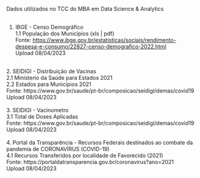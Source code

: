 Dados utilizados no TCC do MBA em Data Science & Analytics<br>
<br>
1. IBGE - Censo Demográfico<br>
1.1 População dos Municípios (xls | pdf)<br>
Fonte: https://www.ibge.gov.br/estatisticas/sociais/rendimento-despesa-e-consumo/22827-censo-demografico-2022.html<br>
Upload 08/04/2023<br>
<br>
2. SEIDIGI - Distribuição de Vacinas<br>
2.1 Ministerio da Saúde para Estados 2021<br>
2.2 Estados para Municípios 2021<br>
Fonte: https://www.gov.br/saude/pt-br/composicao/seidigi/demas/covid19<br>
Upload 08/04/2023<br>
<br>
3. SEIDIGI - Vacinometro<br>
3.1 Total de Doses Aplicadas<br>
Fonte: https://www.gov.br/saude/pt-br/composicao/seidigi/demas/covid19<br>
Upload 08/04/2023<br>
<br>
4. Portal da Transparência - Recursos Federais destinados ao combate da pandemia de CORONAVÍRUS (COVID-19)<br>
4.1 Recursos Transferidos por localidade de Favorecido (2021)<br>
Fonte: https://portaldatransparencia.gov.br/coronavirus?ano=2021<br>
Upload 08/04/2023<br>
<br>
